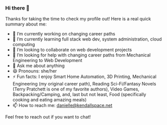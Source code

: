 <!--
**DrAcula27/DrAcula27** is a ✨ _special_ ✨ repository because its `README.md` (this file) appears on your GitHub profile.
-->

### Hi there 👋

Thanks for taking the time to check my profile out!
Here is a real quick summary about me:

- 🔭 I’m currently working on changing career paths
- 🌱 I’m currently learning full stack web dev, system administration, cloud computing
- 👯 I’m looking to collaborate on web development projects
- 🤔 I’m looking for help with changing career paths from Mechanical Engineering to Web Development
- 💬 Ask me about anything
- 😄 Pronouns: she/her
- ⚡ Fun facts: I enjoy Smart Home Automation, 3D Printing, Mechanical Engineering (my original career path), Reading Sci-Fi/Fantasy Novels (Terry Pratchett is one of my favorite authors), Video Games, Backpacking/Camping, and, last but not least, Food (specifically cooking and eating amazing meals)
- 📫 How to reach me: danielle@kendallspace.net

Feel free to reach out if you want to chat!
